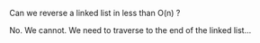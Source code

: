 Can we reverse a linked list in less than O(n) ?

No. We cannot. We need to traverse to the end of the linked list...
